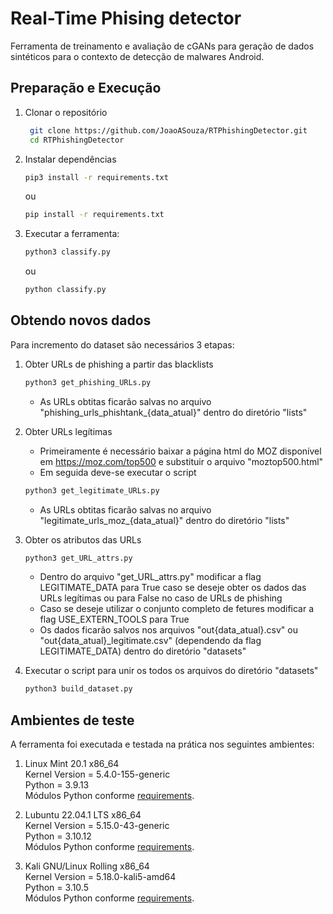 # Real-Time Phising detector

Ferramenta de treinamento e avaliação de cGANs para geração de dados sintéticos para o contexto de detecção de malwares Android.

## Preparação e Execução

1. Clonar o repositório 
   ```bash
    git clone https://github.com/JoaoASouza/RTPhishingDetector.git
    cd RTPhishingDetector
    ```

2. Instalar dependências
    ```bash
    pip3 install -r requirements.txt
    ```

    ou

    ```bash
    pip install -r requirements.txt
    ```

3. Executar a ferramenta: 

    ```bash
    python3 classify.py
    ```

    ou

    ```bash
    python classify.py
    ```

## Obtendo novos dados

Para incremento do dataset são necessários 3 etapas:

1. Obter URLs de phishing a partir das blacklists
    ```bash
    python3 get_phishing_URLs.py
    ```
    * As URLs obtitas ficarão salvas no arquivo "phishing_urls_phishtank_{data_atual}" dentro do diretório "lists"

2. Obter URLs legítimas
    * Primeiramente é necessário baixar a página html do MOZ disponível em https://moz.com/top500 e substituir o arquivo "moztop500.html"
    * Em seguida deve-se executar o script
    ```bash
    python3 get_legitimate_URLs.py
    ```
    * As URLs obtitas ficarão salvas no arquivo "legitimate_urls_moz_{data_atual}" dentro do diretório "lists"

3. Obter os atributos das URLs
    ```bash
    python3 get_URL_attrs.py
    ```
    * Dentro do arquivo "get_URL_attrs.py" modificar a flag LEGITIMATE_DATA para True caso se deseje obter os dados das URLs legítimas ou para False no caso de URLs de phishing
    * Caso se deseje utilizar o conjunto completo de fetures modificar a flag USE_EXTERN_TOOLS para True
    * Os dados ficarão salvos nos arquivos "out{data_atual}.csv" ou "out{data_atual}_legitimate.csv" (dependendo da flag LEGITIMATE_DATA) dentro do diretório "datasets"

4. Executar o script para unir os todos os arquivos do diretório "datasets"
    ```bash
    python3 build_dataset.py
    ```

## Ambientes de teste

A ferramenta foi executada e testada na prática nos seguintes ambientes:

1. Linux Mint 20.1 x86_64<br/>
   Kernel Version = 5.4.0-155-generic<br/>
   Python = 3.9.13 <br/>
   Módulos Python conforme [requirements](requirements.txt).

2. Lubuntu 22.04.1 LTS x86_64<br/>
   Kernel Version = 5.15.0-43-generic<br/>
   Python = 3.10.12 <br/>
   Módulos Python conforme [requirements](requirements.txt).

3. Kali GNU/Linux Rolling x86_64<br/>
   Kernel Version = 5.18.0-kali5-amd64<br/>
   Python = 3.10.5 <br/>
   Módulos Python conforme [requirements](requirements.txt).